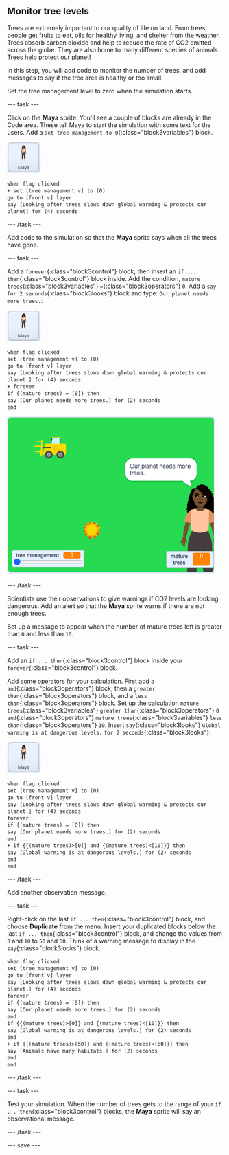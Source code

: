 ## Monitor tree levels

Trees are extremely important to our quality of life on land. From trees, people get fruits to eat, oils for healthy living, and shelter from the weather. Trees absorb carbon dioxide and help to reduce the rate of CO2 emitted across the globe. They are also home to many different species of animals. Trees help protect our planet! 

In this step, you will add code to monitor the number of trees, and add messages to say if the tree area is healthy or too small.

Set the tree management level to zero when the simulation starts.

--- task ---

Click on the **Maya** sprite. You'll see a couple of blocks are already in the Code area. These tell Maya to start the simulation with some text for the users. Add a `set tree management to 0`{:class="block3variables"} block.

![image of the Maya sprite](images/maya-sprite.png)

```blocks3
when flag clicked
+ set [tree management v] to (0)
go to [front v] layer
say [Looking after trees slows down global warming & protects our planet] for (4) seconds
```

--- /task ---

Add code to the simulation so that the **Maya** sprite says when all the trees have gone.

--- task ---

Add a `forever`{:class="block3control"} block, then insert an `if ... then`{:class="block3control"} block inside. Add the condition, `mature trees`{:class="block3variables"} `=`{:class="block3operators"} `0`. Add a `say for 2 seconds`{:class="block3looks"} block and type: `Our planet needs more trees.`:

![image of the Maya sprite](images/maya-sprite.png)

```blocks3
when flag clicked
set [tree management v] to (0)
go to [front v] layer
say [Looking after trees slows down global warming & protects our planet.] for (4) seconds
+ forever
if {(mature trees) = [0]} then
say [Our planet needs more trees.] for (2) seconds
end
```

![image of trees gone message](images/trees-gone-message.png)

--- /task ---

Scientists use their observations to give warnings if CO2 levels are looking dangerous. Add an alert so that the **Maya** sprite warns if there are not enough trees.

Set up a message to appear when the number of mature trees left is greater than `0` and less than `10`.

--- task ---

Add an `if ... then`{:class="block3control"} block inside your `forever`{:class="block3control"} block.

Add some operators for your calculation. First add a `and`{:class="block3operators"} block, then a `greater than`{:class="block3operators"} block, and a `less than`{:class="block3operators"} block. Set up the calculation `mature trees`{:class="block3variables"} `greater than`{:class="block3operators"} `0` `and`{:class="block3operators"} `mature trees`{:class="block3variables"} `less than`{:class="block3operators"} `10`. Insert `say`{:class="block3looks"} `Global warming is at dangerous levels.` `for 2 seconds`{:class="block3looks"}:

![image of the Maya sprite](images/maya-sprite.png)

```blocks3
when flag clicked
set [tree management v] to (0)
go to [front v] layer
say [Looking after trees slows down global warming & protects our planet.] for (4) seconds
forever
if {(mature trees) = [0]} then
say [Our planet needs more trees.] for (2) seconds
end
+ if {{(mature trees)>[0]} and {(mature trees)<[10]}} then
say [Global warming is at dangerous levels.] for (2) seconds
end
end
```

--- /task ---

Add another observation message.

--- task ---

Right-click on the last `if ... then`{:class="block3control"} block, and choose **Duplicate** from the menu. Insert your duplicated blocks below the last `if ... then`{:class="block3control"} block, and change the values from `0` and `10` to `50` and `60`. Think of a warning message to display in the `say`{:class="block3looks"} block.

```blocks3
when flag clicked
set [tree management v] to (0)
go to [front v] layer
say [Looking after trees slows down global warming & protects our planet.] for (4) seconds
forever
if {(mature trees) = [0]} then
say [Our planet needs more trees.] for (2) seconds
end
if {{(mature trees)>[0]} and {(mature trees)<[10]}} then
say [Global warming is at dangerous levels.] for (2) seconds
end
+ if {{(mature trees)>[50]} and {(mature trees)<[60]}} then
say [Animals have many habitats.] for (2) seconds
end
end
```

--- /task ---

--- task ---

Test your simulation. When the number of trees gets to the range of your `if ... then`{:class="block3control"} blocks, the **Maya** sprite will say an observational message.

--- /task ---

--- save ---
